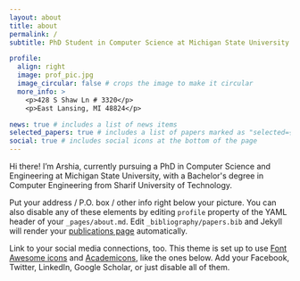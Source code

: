 ```yaml
---
layout: about
title: about
permalink: /
subtitle: PhD Student in Computer Science at Michigan State University

profile:
  align: right
  image: prof_pic.jpg
  image_circular: false # crops the image to make it circular
  more_info: >
    <p>428 S Shaw Ln # 3320</p>
    <p>East Lansing, MI 48824</p>

news: true # includes a list of news items
selected_papers: true # includes a list of papers marked as "selected={true}"
social: true # includes social icons at the bottom of the page
---
```


Hi there! I’m Arshia, currently pursuing a PhD in Computer Science and Engineering at Michigan State University, with a Bachelor's degree in Computer Engineering from Sharif University of Technology.

Put your address / P.O. box / other info right below your picture. You can also disable any of these elements by editing `profile` property of the YAML header of your `_pages/about.md`. Edit `_bibliography/papers.bib` and Jekyll will render your [publications page](/al-folio/publications/) automatically.

Link to your social media connections, too. This theme is set up to use [Font Awesome icons](https://fontawesome.com/) and [Academicons](https://jpswalsh.github.io/academicons/), like the ones below. Add your Facebook, Twitter, LinkedIn, Google Scholar, or just disable all of them.

